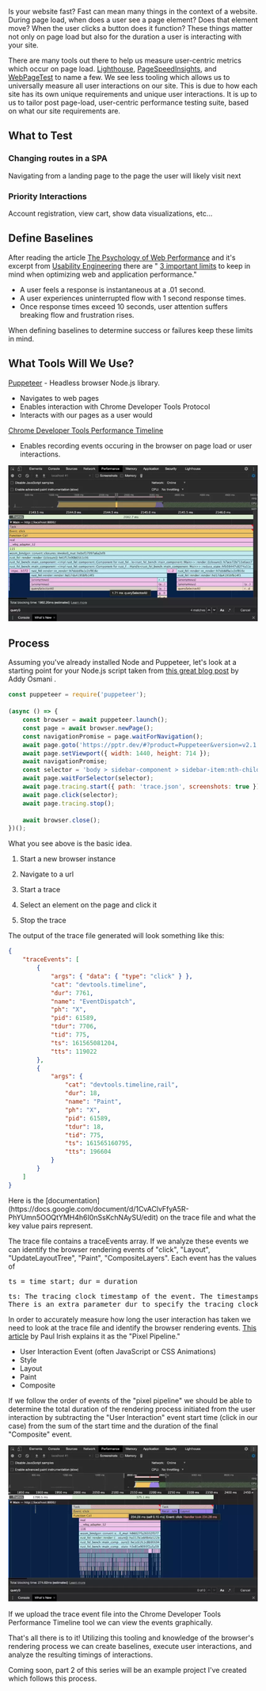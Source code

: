 Is your website fast? Fast can mean many things in the context of a website. During page load, when does a user see a page element? Does that element move? When the user clicks a button does it function? These things matter not only on page load but also for the duration a user is interacting with your site.

There are many tools out there to help us measure user-centric metrics which occur on page load. [Lighthouse](https://developers.google.com/web/tools/lighthouse), [PageSpeedInsights](https://developers.google.com/speed/pagespeed/insights/), and [WebPageTest](https://www.webpagetest.org/) to name a few. We see less tooling which allows us to universally measure all user interactions on our site. This is due to how each site has its own unique requirements and unique user interactions. It is up to us to tailor post page-load, user-centric performance testing suite, based on what our site requirements are.

## What to Test

### Changing routes in a SPA

Navigating from a landing page to the page the user will likely visit next

### Priority Interactions

Account registration, view cart, show data visualizations, etc...

## Define Baselines

After reading the article [The Psychology of Web Performance](https://blog.uptrends.com/web-performance/the-psychology-of-web-performance/) and it's excerpt from [Usability Engineering](https://www.nngroup.com/books/usability-engineering/) there are " [3 important limits](https://www.nngroup.com/articles/response-times-3-important-limits/) to keep in mind when optimizing web and application performance."

- A user feels a response is instantaneous at a .01 second.
- A user experiences uninterrupted flow with 1 second response times.
- Once response times exceed 10 seconds, user attention suffers breaking flow and frustration rises.

When defining baselines to determine success or failures keep these limits in mind.

## What Tools Will We Use?

[Puppeteer](https://github.com/puppeteer/puppeteer) - Headless browser Node.js library.

- Navigates to web pages
- Enables interaction with Chrome Developer Tools Protocol
- Interacts with our pages as a user would

[Chrome Developer Tools Performance Timeline](https://developers.google.com/web/tools/chrome-devtools/evaluate-performance/reference)

- Enables recording events occuring in the browser on page load or user interactions.

![Perf Timeline View](/assets/images/chrome-perf-click.webp)

## Process

Assuming you've already installed Node and Puppeteer, let's look at a starting point for your Node.js script taken from [this great blog post](https://addyosmani.com/blog/puppeteer-recipes/) by Addy Osmani .

```javascript
const puppeteer = require('puppeteer');

(async () => {
	const browser = await puppeteer.launch();
	const page = await browser.newPage();
	const navigationPromise = page.waitForNavigation();
	await page.goto('https://pptr.dev/#?product=Puppeteer&version=v2.1.1&show=outline');
	await page.setViewport({ width: 1440, height: 714 });
	await navigationPromise;
	const selector = 'body > sidebar-component > sidebar-item:nth-child(3) > .pptr-sidebar-item';
	await page.waitForSelector(selector);
	await page.tracing.start({ path: 'trace.json', screenshots: true });
	await page.click(selector);
	await page.tracing.stop();

	await browser.close();
})();
```

What you see above is the basic idea.

1. Start a new browser instance

2. Navigate to a url

3. Start a trace

4. Select an element on the page and click it

5. Stop the trace

The output of the trace file generated will look something like this:

```json
{
	"traceEvents": [
		{
			"args": { "data": { "type": "click" } },
			"cat": "devtools.timeline",
			"dur": 7761,
			"name": "EventDispatch",
			"ph": "X",
			"pid": 61589,
			"tdur": 7706,
			"tid": 775,
			"ts": 161565081204,
			"tts": 119022
		},
		{
			"args": {
				"cat": "devtools.timeline,rail",
				"dur": 18,
				"name": "Paint",
				"ph": "X",
				"pid": 61589,
				"tdur": 18,
				"tid": 775,
				"ts": 161565160795,
				"tts": 196604
			}
		}
	]
}
```

<figcaption>Here is the [documentation](https://docs.google.com/document/d/1CvAClvFfyA5R-PhYUmn5OOQtYMH4h6I0nSsKchNAySU/edit) on the trace file and what the key value pairs represent.</figcaption>

The trace file contains a traceEvents array. If we analyze these events we can identify the browser rendering events of "click", "Layout", "UpdateLayoutTree", "Paint", "CompositeLayers". Each event has the values of

<pre>ts = time start; dur = duration</pre>

<pre>ts: The tracing clock timestamp of the event. The timestamps are provided at microsecond granularity.
There is an extra parameter dur to specify the tracing clock duration of complete events in microseconds. All other parameters are the same as in duration events. The ts parameter indicate the time of the start of the complete event. Unlike duration events, the timestamps of complete events can be in any order. An optional parameter tdur specifies the thread clock duration of complete events in microseconds.</pre>

In order to accurately measure how long the user interaction has taken we need to look at the trace file and identify the browser rendering events. [This article](https://developers.google.com/web/fundamentals/performance/rendering) by Paul Irish explains it as the "Pixel Pipeline."

- User Interaction Event (often JavaScript or CSS Animations)
- Style
- Layout
- Paint
- Composite

If we follow the order of events of the "pixel pipeline" we should be able to determine the total duration of the rendering process initiated from the user interaction by subtracting the "User Interaction" event start time (click in our case) from the sum of the start time and the duration of the final "Composite" event.

![Perf Timeline View](/assets/images/chrome-perf-full.webp)

<figcaption>If we upload the trace event file into the Chrome Developer Tools Performance Timeline tool we can view the events graphically.</figcaption>

That's all there is to it! Utilizing this tooling and knowledge of the browser's rendering process we can create baselines, execute user interactions, and analyze the resulting timings of interactions.

Coming soon, part 2 of this series will be an example project I've created which follows this process.
